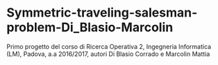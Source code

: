 # Symmetric-traveling-salesman-problem-Di_Blasio-Marcolin
Primo progetto del corso di Ricerca Operativa 2, Ingegneria Informatica (LM), Padova, a.a 2016/2017, autori Di Blasio Corrado e Marcolin Mattia
